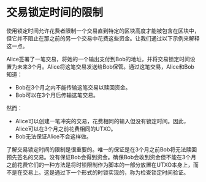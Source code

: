 # 交易锁定时间的限制

使用锁定时间允许花费者限制一个交易直到特定的区块高度才能被包含在区块中，但它并不阻止在那之前的另一个交易中花费这些资金。让我们通过以下示例来解释这一点。

Alice签署了一笔交易，将她的一个输出支付到Bob的地址，并将交易锁定时间设置为未来3个月。Alice将这笔交易发送给Bob保管。通过这笔交易，Alice和Bob知道：

* Bob在3个月之内不能传输这笔交易以赎回资金。
* Bob可以在3个月后传输这笔交易。

然而：

* Alice可以创建一笔冲突的交易，花费相同的输入但没有锁定时间。因此，Alice可以在3个月之前花费相同的UTXO。
* Bob无法保证Alice不会这样做。

了解交易锁定时间的限制是很重要的。唯一的保证是在3个月之前Bob将无法赎回预先签名的交易。没有保证Bob会得到资金。确保Bob会收到资金但不能在3个月之前花费它们的一种方法是将时锁限制作为脚本的一部分放置在UTXO本身上，而不是在交易上。这是通过下一个形式的时锁实现的，称为检查锁定时间验证。
